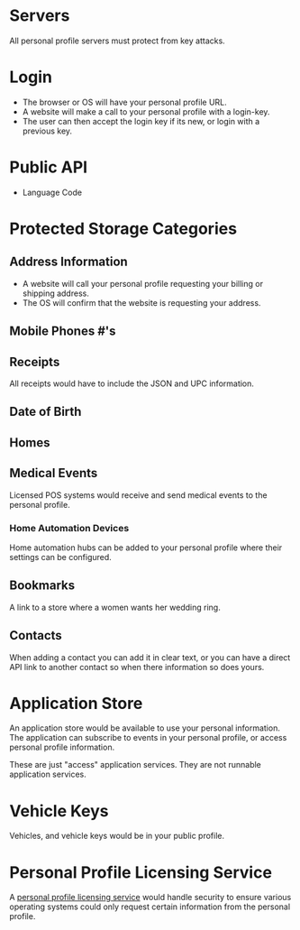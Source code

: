 # Servers

All personal profile servers must protect from key attacks.

# Login

- The browser or OS will have your personal profile URL.
- A website will make a call to your personal profile with a login-key.
- The user can then accept the login key if its new, or login with a previous key.


# Public API

- Language Code

# Protected Storage Categories

## Address Information

- A website will call your personal profile requesting your billing or shipping address.
- The OS will confirm that the website is requesting your address.

## Mobile Phones #'s

## Receipts

All receipts would have to include the JSON and UPC information.

## Date of Birth

## Homes

## Medical Events

Licensed POS systems would receive and send medical events to the personal profile.

### Home Automation Devices

Home automation hubs can be added to your personal profile where their settings can be configured.

## Bookmarks

A link to a store where a women wants her wedding ring.

## Contacts

When adding a contact you can add it in clear text, or you can have a direct API link to another contact so when there information so does yours.

# Application Store

An application store would be available to use your personal information.
The application can subscribe to events in your personal profile, or access personal profile information.

These are just "access" application services. They are not runnable application services.

# Vehicle Keys

Vehicles, and vehicle keys would be in your public profile.

# Personal Profile Licensing Service

A [personal profile licensing service](../personal-profile-licensing-agency/) would handle security to ensure various operating systems could only request certain information from the personal profile.
